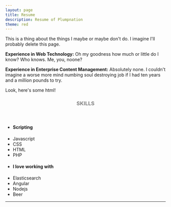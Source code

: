 ```yaml
---
layout: page
title: Resume
description: Resume of Plumpnation
theme: red
---
```

This is a thing about the things I maybe or maybe don't do. I imagine I'll probably delete this
page.

**Experience in Web Technology:**
Oh my goodness how much or little do I know? Who knows. Me, you, noone?

**Experience in Enterprise Content Management:**
Absolutely none. I couldn't imagine a worse more mind numbing soul destroying job if I had ten years
and a million pounds to try.


Look, here's some html!

<!-- Skills -->
<section class="row">
    <header class="col-md-3">
        <h3 style="text-transform:uppercase;color:gray">Skills</h3>
    </header>
    <div class="col-md-9">
        <div class="row">
            <div class="col-md-6">
                <ul class="list-group">
                    <li class="list-group-item active"><h4><strong>Scripting</strong></h4></li>
                    <li class="list-group-item">Javascript</li>
                    <li class="list-group-item">CSS</li>
                    <li class="list-group-item">HTML</li>
                    <li class="list-group-item">PHP</li>
                </ul>
            </div>
            <div class="col-md-6">
                <ul class="list-group">
                    <li class="list-group-item active">
                        <h4><strong>I love working with</strong></h4>
                    </li>
                    <li class="list-group-item">Elasticsearch</li>
                    <li class="list-group-item">Angular</li>
                    <li class="list-group-item">Nodejs</li>
                    <li class="list-group-item">Beer</li>
                </ul>
            </div>
        </div>
    </div>
</section>
<hr/>
